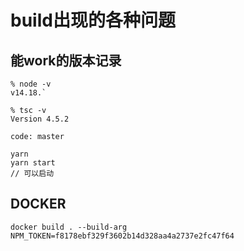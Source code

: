 # build出现的各种问题

## 能work的版本记录
```
% node -v
v14.18.`

% tsc -v
Version 4.5.2

code: master

yarn
yarn start
// 可以启动

```

## DOCKER
```
docker build . --build-arg NPM_TOKEN=f8178ebf329f3602b14d328aa4a2737e2fc47f64
```